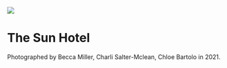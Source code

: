 <a href="https://juncture-digital.org"><img src="https://gitcdn.link/repo/jstor-labs/juncture/main/images/ve-button.png"></a>

<param ve-config header="header" main="now-and-then">

<param ve-compare manifest="https://iiif.juncture-digital.org/gh:kent-map/images/then-and-now/The_Sun_Hotel_1905/manifest.json" region="pct:2.5,5,66,70">
<param ve-compare manifest="https://iiif.juncture-digital.org/gh:kent-map/images/then-and-now/The_Sun_Hotel_2021/manifest.json" region="pct:28,8,62,75">

# The Sun Hotel

Photographed by Becca Miller, Charli Salter-Mclean, Chloe Bartolo in 2021. 
